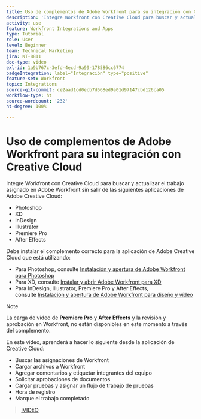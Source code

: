 ```yaml
---
title: Uso de complementos de Adobe Workfront para su integración con Creative Cloud
description: 'Integre Workfront con Creative Cloud para buscar y actualizar el trabajo asignado en Workfront sin salir de las siguientes aplicaciones de Creative Cloud: Photoshop, XD, InDesign, Illustrator, Premiere Pro y After Effects'
activity: use
feature: Workfront Integrations and Apps
type: Tutorial
role: User
level: Beginner
team: Technical Marketing
jira: KT-8811
doc-type: video
exl-id: 1a9b767c-3efd-4ecd-9a99-178586cc6774
badgeIntegration: label="Integración" type="positive"
feature-set: Workfront
topic: Integrations
source-git-commit: ce2aad1cd0ecb7d568ed9a01d97147cbd126ca05
workflow-type: ht
source-wordcount: '232'
ht-degree: 100%

---
```


# Uso de complementos de Adobe Workfront para su integración con Creative Cloud

Integre Workfront con Creative Cloud para buscar y actualizar el trabajo asignado en Adobe Workfront sin salir de las siguientes aplicaciones de Adobe Creative Cloud:

* Photoshop
* XD
* InDesign
* Illustrator
* Premiere Pro
* After Effects

Debe instalar el complemento correcto para la aplicación de Adobe Creative Cloud que está utilizando:

* Para Photoshop, consulte [Instalación y apertura de Adobe Workfront para Photoshop](https://experienceleague.adobe.com/docs/workfront/using/adobe-workfront-integrations/workfront-for-creative-cloud/install-wf-cc/wf-cc-install-ps.html?lang=es-ES)
* Para XD, consulte [Instalar y abrir Adobe Workfront para XD](https://experienceleague.adobe.com/docs/workfront/using/adobe-workfront-integrations/workfront-for-creative-cloud/install-wf-cc/wf-adobe-xd-install.html?lang=es-ES)
* Para InDesign, Illustrator, Premiere Pro y After Effects, consulte [Instalación y apertura de Adobe Workfront para diseño y vídeo](https://experienceleague.adobe.com/docs/workfront/using/adobe-workfront-integrations/workfront-for-creative-cloud/install-wf-cc/wf-install-cc.html?lang=es-ES)

>[!NOTE]
>
>La carga de vídeo de **Premiere Pro** y **After Effects** y la revisión y aprobación en Workfront, no están disponibles en este momento a través del complemento.


En este vídeo, aprenderá a hacer lo siguiente desde la aplicación de Creative Cloud:

* Buscar las asignaciones de Workfront
* Cargar archivos a Workfront
* Agregar comentarios y etiquetar integrantes del equipo
* Solicitar aprobaciones de documentos
* Cargar pruebas y asignar un flujo de trabajo de pruebas
* Hora de registro
* Marque el trabajo completado

>[!VIDEO](https://video.tv.adobe.com/v/3415452/?quality=12&learn=on)
